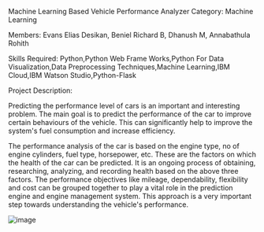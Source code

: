 Machine Learning Based Vehicle Performance Analyzer
Category: Machine Learning

Members: Evans Elias Desikan, Beniel Richard B, Dhanush M, Annabathula Rohith

Skills Required:
Python,Python Web Frame Works,Python For Data Visualization,Data Preprocessing Techniques,Machine Learning,IBM Cloud,IBM Watson Studio,Python-Flask

Project Description:

Predicting the performance level of cars is an important and interesting problem. The main goal is to predict the performance of the car to improve certain behaviours of the vehicle. This can significantly help to improve the system's fuel consumption and increase efficiency.

The performance analysis of the car is based on the engine type, no of engine cylinders, fuel type, horsepower, etc. These are the factors on which the health of the car can be predicted. It is an ongoing process of obtaining, researching, analyzing, and recording health based on the above three factors. The performance objectives like mileage, dependability, flexibility and cost can be grouped together to play a vital role in the prediction engine and engine management system. This approach is a very important step towards understanding the vehicle's performance.

![image](https://user-images.githubusercontent.com/45900085/200166984-c874a38d-7ecf-48ae-be8e-ef3f8541e6bb.png)
